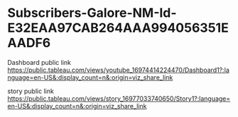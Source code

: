 # Subscribers-Galore-NM-Id-E32EAA97CAB264AAA994056351EAADF6


Dashboard public link  https://public.tableau.com/views/youtube_16974414224470/Dashboard1?:language=en-US&:display_count=n&:origin=viz_share_link


story public link   https://public.tableau.com/views/story_16977033740650/Story1?:language=en-US&:display_count=n&:origin=viz_share_link
